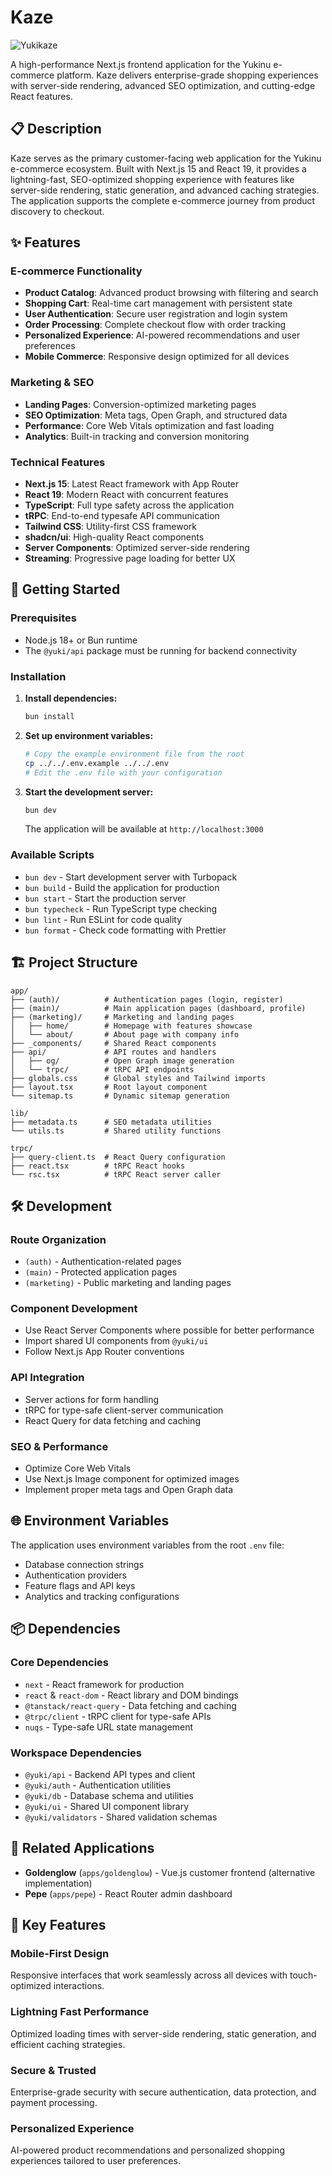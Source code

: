 # Kaze

![Yukikaze](https://media1.tenor.com/m/us5fTpWBdMcAAAAC/yukikaze-azur-lane.gif)

A high-performance Next.js frontend application for the Yukinu e-commerce platform. Kaze delivers enterprise-grade shopping experiences with server-side rendering, advanced SEO optimization, and cutting-edge React features.

## 📋 Description

Kaze serves as the primary customer-facing web application for the Yukinu e-commerce ecosystem. Built with Next.js 15 and React 19, it provides a lightning-fast, SEO-optimized shopping experience with features like server-side rendering, static generation, and advanced caching strategies. The application supports the complete e-commerce journey from product discovery to checkout.

## ✨ Features

### E-commerce Functionality

- **Product Catalog**: Advanced product browsing with filtering and search
- **Shopping Cart**: Real-time cart management with persistent state
- **User Authentication**: Secure user registration and login system
- **Order Processing**: Complete checkout flow with order tracking
- **Personalized Experience**: AI-powered recommendations and user preferences
- **Mobile Commerce**: Responsive design optimized for all devices

### Marketing & SEO

- **Landing Pages**: Conversion-optimized marketing pages
- **SEO Optimization**: Meta tags, Open Graph, and structured data
- **Performance**: Core Web Vitals optimization and fast loading
- **Analytics**: Built-in tracking and conversion monitoring

### Technical Features

- **Next.js 15**: Latest React framework with App Router
- **React 19**: Modern React with concurrent features
- **TypeScript**: Full type safety across the application
- **tRPC**: End-to-end typesafe API communication
- **Tailwind CSS**: Utility-first CSS framework
- **shadcn/ui**: High-quality React components
- **Server Components**: Optimized server-side rendering
- **Streaming**: Progressive page loading for better UX

## 🚀 Getting Started

### Prerequisites

- Node.js 18+ or Bun runtime
- The `@yuki/api` package must be running for backend connectivity

### Installation

1. **Install dependencies:**

   ```bash
   bun install
   ```

2. **Set up environment variables:**

   ```bash
   # Copy the example environment file from the root
   cp ../../.env.example ../../.env
   # Edit the .env file with your configuration
   ```

3. **Start the development server:**

   ```bash
   bun dev
   ```

   The application will be available at `http://localhost:3000`

### Available Scripts

- `bun dev` - Start development server with Turbopack
- `bun build` - Build the application for production
- `bun start` - Start the production server
- `bun typecheck` - Run TypeScript type checking
- `bun lint` - Run ESLint for code quality
- `bun format` - Check code formatting with Prettier

## 🏗️ Project Structure

```
app/
├── (auth)/          # Authentication pages (login, register)
├── (main)/          # Main application pages (dashboard, profile)
├── (marketing)/     # Marketing and landing pages
│   ├── home/        # Homepage with features showcase
│   └── about/       # About page with company info
├── _components/     # Shared React components
├── api/             # API routes and handlers
│   ├── og/          # Open Graph image generation
│   └── trpc/        # tRPC API endpoints
├── globals.css      # Global styles and Tailwind imports
├── layout.tsx       # Root layout component
└── sitemap.ts       # Dynamic sitemap generation

lib/
├── metadata.ts      # SEO metadata utilities
└── utils.ts         # Shared utility functions

trpc/
├── query-client.ts  # React Query configuration
├── react.tsx        # tRPC React hooks
└── rsc.tsx          # tRPC React server caller
```

## 🛠️ Development

### Route Organization

- `(auth)` - Authentication-related pages
- `(main)` - Protected application pages
- `(marketing)` - Public marketing and landing pages

### Component Development

- Use React Server Components where possible for better performance
- Import shared UI components from `@yuki/ui`
- Follow Next.js App Router conventions

### API Integration

- Server actions for form handling
- tRPC for type-safe client-server communication
- React Query for data fetching and caching

### SEO & Performance

- Optimize Core Web Vitals
- Use Next.js Image component for optimized images
- Implement proper meta tags and Open Graph data

## 🌐 Environment Variables

The application uses environment variables from the root `.env` file:

- Database connection strings
- Authentication providers
- Feature flags and API keys
- Analytics and tracking configurations

## 📦 Dependencies

### Core Dependencies

- `next` - React framework for production
- `react` & `react-dom` - React library and DOM bindings
- `@tanstack/react-query` - Data fetching and caching
- `@trpc/client` - tRPC client for type-safe APIs
- `nuqs` - Type-safe URL state management

### Workspace Dependencies

- `@yuki/api` - Backend API types and client
- `@yuki/auth` - Authentication utilities
- `@yuki/db` - Database schema and utilities
- `@yuki/ui` - Shared UI component library
- `@yuki/validators` - Shared validation schemas

## 🔗 Related Applications

- **Goldenglow** (`apps/goldenglow`) - Vue.js customer frontend (alternative implementation)
- **Pepe** (`apps/pepe`) - React Router admin dashboard

## 🎯 Key Features

### Mobile-First Design

Responsive interfaces that work seamlessly across all devices with touch-optimized interactions.

### Lightning Fast Performance

Optimized loading times with server-side rendering, static generation, and efficient caching strategies.

### Secure & Trusted

Enterprise-grade security with secure authentication, data protection, and payment processing.

### Personalized Experience

AI-powered product recommendations and personalized shopping experiences tailored to user preferences.
